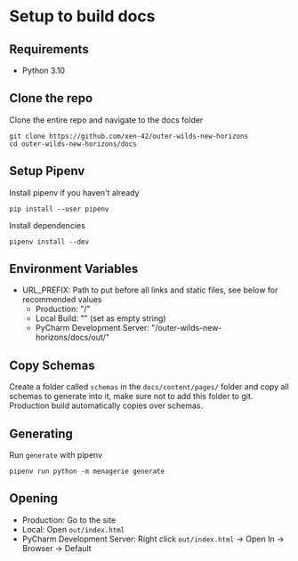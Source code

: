 # Setup to build docs

## Requirements
- Python 3.10

## Clone the repo
Clone the entire repo and navigate to the docs folder
```shell
git clone https://github.com/xen-42/outer-wilds-new-horizons
cd outer-wilds-new-horizons/docs
```

## Setup Pipenv
Install pipenv if you haven't already
```shell
pip install --user pipenv
```
Install dependencies
```shell
pipenv install --dev
```

## Environment Variables
- URL_PREFIX: Path to put before all links and static files, see below for recommended values
  - Production: "/"
  - Local Build: "" (set as empty string)
  - PyCharm Development Server: "/outer-wilds-new-horizons/docs/out/"


## Copy Schemas
Create a folder called `schemas` in the `docs/content/pages/` folder and copy all schemas to generate into it, make sure not to add this folder to git.
Production build automatically copies over schemas.

## Generating
Run `generate` with pipenv
```shell
pipenv run python -m menagerie generate
```

## Opening
- Production: Go to the site
- Local: Open `out/index.html`
- PyCharm Development Server: Right click `out/index.html` -> Open In -> Browser -> Default
